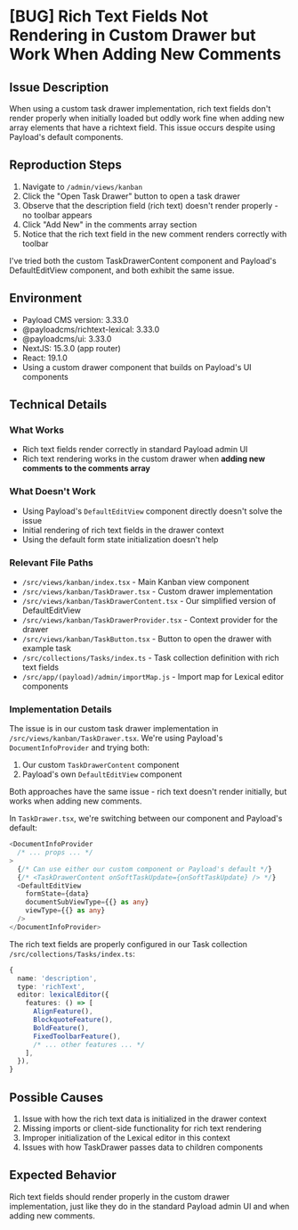 # [BUG] Rich Text Fields Not Rendering in Custom Drawer but Work When Adding New Comments

## Issue Description

When using a custom task drawer implementation, rich text fields don't render properly when initially loaded but oddly work fine when adding new array elements that have a richtext field. This issue occurs despite using Payload's default components.

## Reproduction Steps

1. Navigate to `/admin/views/kanban`
2. Click the "Open Task Drawer" button to open a task drawer
3. Observe that the description field (rich text) doesn't render properly - no toolbar appears
4. Click "Add New" in the comments array section
5. Notice that the rich text field in the new comment renders correctly with toolbar

I've tried both the custom TaskDrawerContent component and Payload's DefaultEditView component, and both exhibit the same issue.

## Environment

- Payload CMS version: 3.33.0
- @payloadcms/richtext-lexical: 3.33.0
- @payloadcms/ui: 3.33.0
- NextJS: 15.3.0 (app router)
- React: 19.1.0
- Using a custom drawer component that builds on Payload's UI components

## Technical Details

### What Works

- Rich text fields render correctly in standard Payload admin UI
- Rich text rendering works in the custom drawer when **adding new comments to the comments array**

### What Doesn't Work

- Using Payload's `DefaultEditView` component directly doesn't solve the issue
- Initial rendering of rich text fields in the drawer context
- Using the default form state initialization doesn't help

### Relevant File Paths

- `/src/views/kanban/index.tsx` - Main Kanban view component
- `/src/views/kanban/TaskDrawer.tsx` - Custom drawer implementation
- `/src/views/kanban/TaskDrawerContent.tsx` - Our simplified version of DefaultEditView
- `/src/views/kanban/TaskDrawerProvider.tsx` - Context provider for the drawer
- `/src/views/kanban/TaskButton.tsx` - Button to open the drawer with example task
- `/src/collections/Tasks/index.ts` - Task collection definition with rich text fields
- `/src/app/(payload)/admin/importMap.js` - Import map for Lexical editor components

### Implementation Details

The issue is in our custom task drawer implementation in `/src/views/kanban/TaskDrawer.tsx`. We're using Payload's `DocumentInfoProvider` and trying both:

1. Our custom `TaskDrawerContent` component 
2. Payload's own `DefaultEditView` component

Both approaches have the same issue - rich text doesn't render initially, but works when adding new comments.

In `TaskDrawer.tsx`, we're switching between our component and Payload's default:

```typescript
<DocumentInfoProvider
  /* ... props ... */
>
  {/* Can use either our custom component or Payload's default */}
  {/* <TaskDrawerContent onSoftTaskUpdate={onSoftTaskUpdate} /> */}
  <DefaultEditView
    formState={data}
    documentSubViewType={{} as any}
    viewType={{} as any}
  />
</DocumentInfoProvider>
```

The rich text fields are properly configured in our Task collection `/src/collections/Tasks/index.ts`:

```typescript
{
  name: 'description',
  type: 'richText',
  editor: lexicalEditor({
    features: () => [
      AlignFeature(),
      BlockquoteFeature(),
      BoldFeature(),
      FixedToolbarFeature(),
      /* ... other features ... */
    ],
  }),
}
```

## Possible Causes

1. Issue with how the rich text data is initialized in the drawer context
2. Missing imports or client-side functionality for rich text rendering
3. Improper initialization of the Lexical editor in this context
4. Issues with how TaskDrawer passes data to children components

## Expected Behavior

Rich text fields should render properly in the custom drawer implementation, just like they do in the standard Payload admin UI and when adding new comments.
